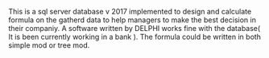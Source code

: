 This is a sql server database v 2017 implemented to design and calculate formula on the gatherd data to help managers to make the best decision in their companiy.
A software written by DELPHI works fine with the database( It is been currently working in a bank ).
The formula could be written in both simple mod or tree mod.
 
